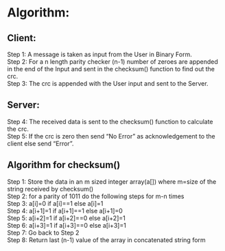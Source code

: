 # Algorithm:
## Client:
Step 1: A message is taken as input from the User in Binary Form. <br>
Step 2: For a n length parity checker (n-1) number of zeroes are appended in the end of the Input and sent in the checksum() function to find out the crc. <br>
Step 3: The crc is appended with the User input and sent to the Server. <br>
## Server:
Step 4: The received data is sent to the checksum() function to calculate the crc. <br>
Step 5: If the crc is zero then send “No Error” as acknowledgement to the client else send “Error”. <br>
## Algorithm for checksum()
Step 1: Store the data in an m sized integer array(a[]) where m=size of the string received by checksum() <br>
Step 2: for a parity of 1011 do the following steps for m-n times <br>
Step 3: a[i]=0 if a[i]==1 else a[i]=1 <br>
Step 4: a[i+1]=1 if a[i+1]==1 else a[i+1]=0 <br>
Step 5: a[i+2]=1 if a[i+2]==0 else a[i+2]=1 <br>
Step 6: a[i+3]=1 if a[i+3]==0 else a[i+3]=1 <br>
Step 7: Go back to Step 2 <br>
Step 8: Return last (n-1) value of the array in concatenated string form